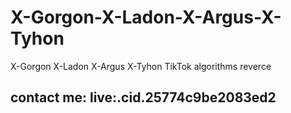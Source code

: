 # X-Gorgon-X-Ladon-X-Argus-X-Tyhon
X-Gorgon X-Ladon X-Argus X-Tyhon TikTok algorithms reverce 
## contact me: live:.cid.25774c9be2083ed2
